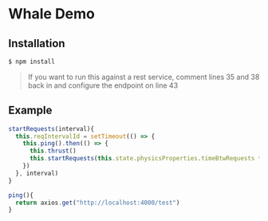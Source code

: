# Whale Demo

## Installation

```bash
$ npm install
```

> If you want to run this against a rest service, comment lines 35 and 38 back in and configure the endpoint on line 43

## Example

```js
startRequests(interval){
  this.reqIntervalId = setTimeout(() => {
    this.ping().then(() => {
      this.thrust()
      this.startRequests(this.state.physicsProperties.timeBtwRequests * 1000)
    })
  }, interval)
}

ping(){
  return axios.get("http://localhost:4000/test")
}
```
